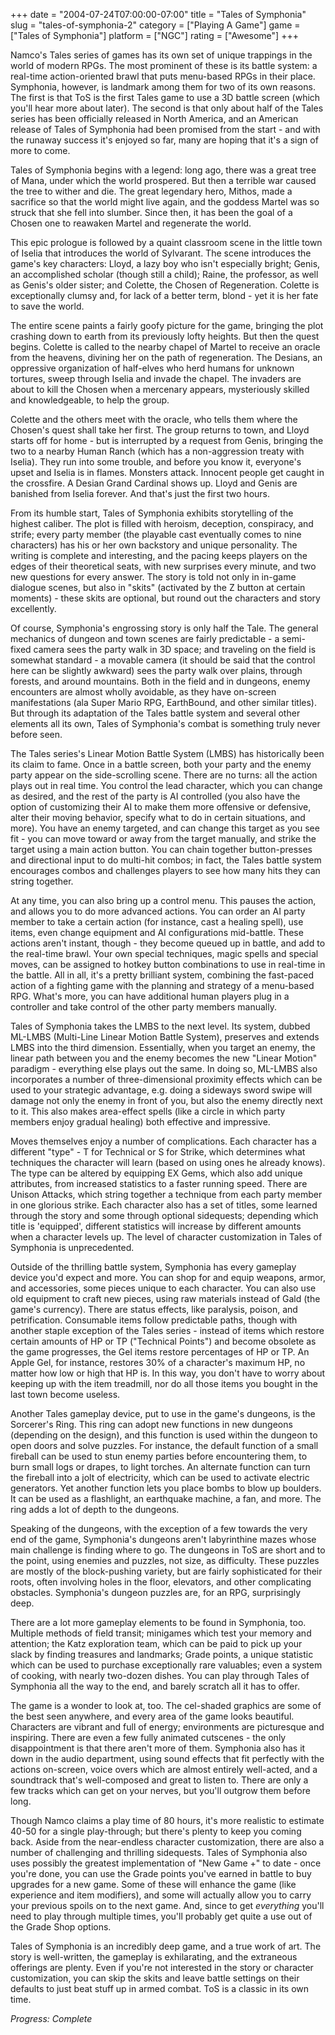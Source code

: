 +++
date = "2004-07-24T07:00:00-07:00"
title = "Tales of Symphonia"
slug = "tales-of-symphonia-2"
category = ["Playing A Game"]
game = ["Tales of Symphonia"]
platform = ["NGC"]
rating = ["Awesome"]
+++

Namco's Tales series of games has its own set of unique trappings in the world of modern RPGs. The most prominent of these is its battle system: a real-time action-oriented brawl that puts menu-based RPGs in their place. Symphonia, however, is landmark among them for two of its own reasons. The first is that ToS is the first Tales game to use a 3D battle screen (which you'll hear more about later). The second is that only about half of the Tales series has been officially released in North America, and an American release of Tales of Symphonia had been promised from the start - and with the runaway success it's enjoyed so far, many are hoping that it's a sign of more to come.

Tales of Symphonia begins with a legend: long ago, there was a great tree of Mana, under which the world prospered. But then a terrible war caused the tree to wither and die. The great legendary hero, Mithos, made a sacrifice so that the world might live again, and the goddess Martel was so struck that she fell into slumber. Since then, it has been the goal of a Chosen one to reawaken Martel and regenerate the world.

This epic prologue is followed by a quaint classroom scene in the little town of Iselia that introduces the world of Sylvarant. The scene introduces the game's key characters: Lloyd, a lazy boy who isn't especially bright; Genis, an accomplished scholar (though still a child); Raine, the professor, as well as Genis's older sister; and Colette, the Chosen of Regeneration. Colette is exceptionally clumsy and, for lack of a better term, blond - yet it is her fate to save the world.

The entire scene paints a fairly goofy picture for the game, bringing the plot crashing down to earth from its previously lofty heights. But then the quest begins. Colette is called to the nearby chapel of Martel to receive an oracle from the heavens, divining her on the path of regeneration. The Desians, an oppressive organization of half-elves who herd humans for unknown tortures, sweep through Iselia and invade the chapel. The invaders are about to kill the Chosen when a mercenary appears, mysteriously skilled and knowledgeable, to help the group.

Colette and the others meet with the oracle, who tells them where the Chosen's quest shall take her first. The group returns to town, and Lloyd starts off for home - but is interrupted by a request from Genis, bringing the two to a nearby Human Ranch (which has a non-aggression treaty with Iselia). They run into some trouble, and before you know it, everyone's upset and Iselia is in flames. Monsters attack. Innocent people get caught in the crossfire. A Desian Grand Cardinal shows up. Lloyd and Genis are banished from Iselia forever. And that's just the first two hours.

From its humble start, Tales of Symphonia exhibits storytelling of the highest caliber. The plot is filled with heroism, deception, conspiracy, and strife; every party member (the playable cast eventually comes to nine characters) has his or her own backstory and unique personality. The writing is complete and interesting, and the pacing keeps players on the edges of their theoretical seats, with new surprises every minute, and two new questions for every answer. The story is told not only in in-game dialogue scenes, but also in "skits" (activated by the Z button at certain moments) - these skits are optional, but round out the characters and story excellently.

Of course, Symphonia's engrossing story is only half the Tale. The general mechanics of dungeon and town scenes are fairly predictable - a semi-fixed camera sees the party walk in 3D space; and traveling on the field is somewhat standard - a movable camera (it should be said that the control here can be slightly awkward) sees the party walk over plains, through forests, and around mountains. Both in the field and in dungeons, enemy encounters are almost wholly avoidable, as they have on-screen manifestations (ala Super Mario RPG, EarthBound, and other similar titles). But through its adaptation of the Tales battle system and several other elements all its own, Tales of Symphonia's combat is something truly never before seen.

The Tales series's Linear Motion Battle System (LMBS) has historically been its claim to fame. Once in a battle screen, both your party and the enemy party appear on the side-scrolling scene. There are no turns: all the action plays out in real time. You control the lead character, which you can change as desired, and the rest of the party is AI controlled (you also have the option of customizing their AI to make them more offensive or defensive, alter their moving behavior, specify what to do in certain situations, and more). You have an enemy targeted, and can change this target as you see fit - you can move toward or away from the target manually, and strike the target using a main action button. You can chain together button-presses and directional input to do multi-hit combos; in fact, the Tales battle system encourages combos and challenges players to see how many hits they can string together.

At any time, you can also bring up a control menu. This pauses the action, and allows you to do more advanced actions. You can order an AI party member to take a certain action (for instance, cast a healing spell), use items, even change equipment and AI configurations mid-battle. These actions aren't instant, though - they become queued up in battle, and add to the real-time brawl. Your own special techniques, magic spells and special moves, can be assigned to hotkey button combinations to use in real-time in the battle. All in all, it's a pretty brilliant system, combining the fast-paced action of a fighting game with the planning and strategy of a menu-based RPG. What's more, you can have additional human players plug in a controller and take control of the other party members manually.

Tales of Symphonia takes the LMBS to the next level. Its system, dubbed ML-LMBS (Multi-Line Linear Motion Battle System), preserves and extends LMBS into the third dimension. Essentially, when you target an enemy, the linear path between you and the enemy becomes the new "Linear Motion" paradigm - everything else plays out the same. In doing so, ML-LMBS also incorporates a number of three-dimensional proximity effects which can be used to your strategic advantage, e.g. doing a sideways sword swipe will damage not only the enemy in front of you, but also the enemy directly next to it. This also makes area-effect spells (like a circle in which party members enjoy gradual healing) both effective and impressive.

Moves themselves enjoy a number of complications. Each character has a different "type" - T for Technical or S for Strike, which determines what techniques the character will learn (based on using ones he already knows). The type can be altered by equipping EX Gems, which also add unique attributes, from increased statistics to a faster running speed. There are Unison Attacks, which string together a technique from each party member in one glorious strike. Each character also has a set of titles, some learned through the story and some through optional sidequests; depending which title is 'equipped', different statistics will increase by different amounts when a character levels up. The level of character customization in Tales of Symphonia is unprecedented.

Outside of the thrilling battle system, Symphonia has every gameplay device you'd expect and more. You can shop for and equip weapons, armor, and accessories, some pieces unique to each character. You can also use old equipment to craft new pieces, using raw materials instead of Gald (the game's currency). There are status effects, like paralysis, poison, and petrification. Consumable items follow predictable paths, though with another staple exception of the Tales series - instead of items which restore certain amounts of HP or TP ("Technical Points") and become obsolete as the game progresses, the Gel items restore percentages of HP or TP. An Apple Gel, for instance, restores 30% of a character's maximum HP, no matter how low or high that HP is. In this way, you don't have to worry about keeping up with the item treadmill, nor do all those items you bought in the last town become useless.

Another Tales gameplay device, put to use in the game's dungeons, is the Sorcerer's Ring. This ring can adopt new functions in new dungeons (depending on the design), and this function is used within the dungeon to open doors and solve puzzles. For instance, the default function of a small fireball can be used to stun enemy parties before encountering them, to burn small logs or drapes, to light torches. An alternate function can turn the fireball into a jolt of electricity, which can be used to activate electric generators. Yet another function lets you place bombs to blow up boulders. It can be used as a flashlight, an earthquake machine, a fan, and more. The ring adds a lot of depth to the dungeons.

Speaking of the dungeons, with the exception of a few towards the very end of the game, Symphonia's dungeons aren't labyrinthine mazes whose main challenge is finding where to go. The dungeons in ToS are short and to the point, using enemies and puzzles, not size, as difficulty. These puzzles are mostly of the block-pushing variety, but are fairly sophisticated for their roots, often involving holes in the floor, elevators, and other complicating obstacles. Symphonia's dungeon puzzles are, for an RPG, surprisingly deep.

There are a lot more gameplay elements to be found in Symphonia, too. Multiple methods of field transit; minigames which test your memory and attention; the Katz exploration team, which can be paid to pick up your slack by finding treasures and landmarks; Grade points, a unique statistic which can be used to purchase exceptionally rare valuables; even a system of cooking, with nearly two-dozen dishes. You can play through Tales of Symphonia all the way to the end, and barely scratch all it has to offer.

The game is a wonder to look at, too. The cel-shaded graphics are some of the best seen anywhere, and every area of the game looks beautiful. Characters are vibrant and full of energy; environments are picturesque and inspiring. There are even a few fully animated cutscenes - the only disappointment is that there aren't more of them. Symphonia also has it down in the audio department, using sound effects that fit perfectly with the actions on-screen, voice overs which are almost entirely well-acted, and a soundtrack that's well-composed and great to listen to. There are only a few tracks which can get on your nerves, but you'll outgrow them before long.

Though Namco claims a play time of 80 hours, it's more realistic to estimate 40-50 for a single play-through; but there's plenty to keep you coming back. Aside from the near-endless character customization, there are also a number of challenging and thrilling sidequests. Tales of Symphonia also uses possibly the greatest implementation of "New Game +" to date - once you're done, you can use the Grade points you've earned in battle to buy upgrades for a new game. Some of these will enhance the game (like experience and item modifiers), and some will actually allow you to carry your previous spoils on to the next game. And, since to get *everything* you'll need to play through multiple times, you'll probably get quite a use out of the Grade Shop options.

Tales of Symphonia is an incredibly deep game, and a true work of art. The story is well-written, the gameplay is exhilarating, and the extraneous offerings are plenty. Even if you're not interested in the story or character customization, you can skip the skits and leave battle settings on their defaults to just beat stuff up in armed combat. ToS is a classic in its own time.

<i>Progress: Complete</i>